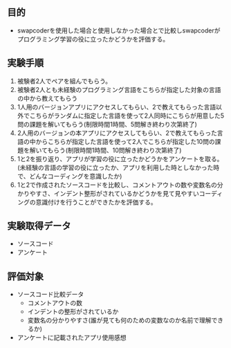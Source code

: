 ## 目的
- swapcoderを使用した場合と使用しなかった場合とで比較しswapcoderがプログラミング学習の役に立ったかどうかを評価する。

## 実験手順
1. 被験者2人でペアを組んでもらう。
2. 被験者2人とも未経験のプログラミング言語をこちらが指定した対象の言語の中から教えてもらう
3. 1人用のバージョンアプリにアクセスしてもらい、2で教えてもらった言語以外でこちらがランダムに指定した言語を使って2人同時にこちらが用意した5問の課題を解いてもらう(制限時間1時間、5問解き終わり次第終了)
4. 2人用のバージョンの本アプリにアクセスしてもらい、2で教えてもらった言語の中からこちらが指定した言語を使って2人でこちらが指定した10問の課題を解いてもらう(制限時間1時間、10問解き終わり次第終了)
5. 1と2を振り返り、アプリが学習の役に立ったかどうかをアンケートを取る。(未経験の言語の学習の役に立ったか、アプリを利用した時としなかった時で、どんなコーディングを意識したか)
6. 1と2で作成されたソースコードを比較し、コメントアウトの数や変数名の分かりやすさ、インデント整形がされているかどうかを見て見やすいコーディングの意識付けを行うことができたかを評価する。

## 実験取得データ
- ソースコード
- アンケート

## 評価対象
- ソースコード比較データ
  - コメントアウトの数
  - インデントの整形がされているか
  - 変数名の分かりやすさ(誰が見ても何のための変数なのか名前で理解できるか)
- アンケートに記載されたアプリ使用感想
